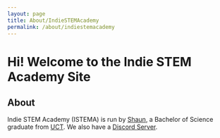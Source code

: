 ```yaml
---
layout: page
title: About/IndieSTEMAcademy
permalink: /about/indiestemacademy
---
```


<style>
  <link rel="stylesheet" href="https://cdnjs.cloudflare.com/ajax/libs/font-awesome/4.7.0/css/font-awesome.min.css">
</style>

# Hi! Welcome to the Indie STEM Academy Site

## About

Indie STEM Academy (ISTEMA) is run by [Shaun](https://www.linkedin.com/in/shaunschoeman/), a Bachelor of Science graduate from [UCT](https://www.uct.ac.za). We also have a [Discord Server]().